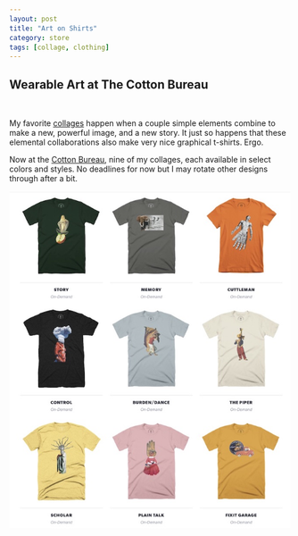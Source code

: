 ```yaml
---
layout: post
title: "Art on Shirts"
category: store
tags: [collage, clothing]
---
```


## Wearable Art at The Cotton Bureau

&nbsp; <br />

My favorite [collages](/20140223/collected-collages) happen when a couple simple elements combine to make a new, powerful image, and a new story. It just so happens that these elemental collaborations also make very nice graphical t-shirts. Ergo. 

Now at the [Cotton Bureau](https://cottonbureau.com/people/maddalena-collage), nine of my collages, each available in select colors and styles. No deadlines for now but I may rotate other designs through after a bit. 

[![](/assets/store.jpg)](https://cottonbureau.com/people/maddalena-collage)
